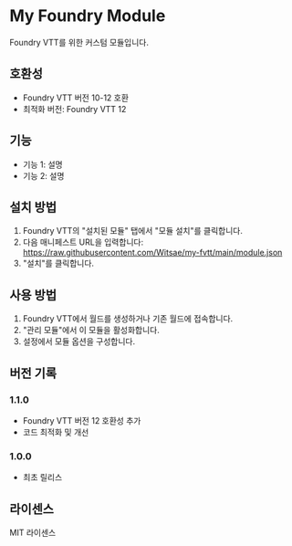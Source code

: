 # My Foundry Module

Foundry VTT를 위한 커스텀 모듈입니다.

## 호환성

- Foundry VTT 버전 10-12 호환
- 최적화 버전: Foundry VTT 12

## 기능

- 기능 1: 설명
- 기능 2: 설명

## 설치 방법

1. Foundry VTT의 "설치된 모듈" 탭에서 "모듈 설치"를 클릭합니다.
2. 다음 매니페스트 URL을 입력합니다: https://raw.githubusercontent.com/Witsae/my-fvtt/main/module.json
3. "설치"를 클릭합니다.

## 사용 방법

1. Foundry VTT에서 월드를 생성하거나 기존 월드에 접속합니다.
2. "관리 모듈"에서 이 모듈을 활성화합니다.
3. 설정에서 모듈 옵션을 구성합니다.

## 버전 기록

### 1.1.0
- Foundry VTT 버전 12 호환성 추가
- 코드 최적화 및 개선

### 1.0.0
- 최초 릴리스

## 라이센스

MIT 라이센스 